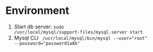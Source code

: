 # Environment
1. Start db server: <code>sudo /usr/local/mysql/support-files/mysql.server start</code>
2. Mysql CLI <code> /usr/local/mysql/bin/mysql --user="root" --password="password1aAb"</code>
